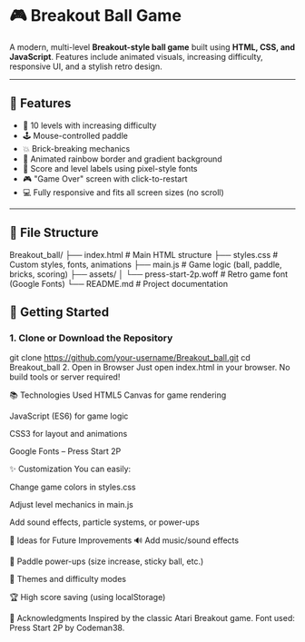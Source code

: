 # 🎮 Breakout Ball Game

A modern, multi-level **Breakout-style ball game** built using **HTML, CSS, and JavaScript**. Features include animated visuals, increasing difficulty, responsive UI, and a stylish retro design.

---

## 🌟 Features

- 🧱 10 levels with increasing difficulty
- 🕹️ Mouse-controlled paddle
- 💥 Brick-breaking mechanics
- 🌈 Animated rainbow border and gradient background
- 🧾 Score and level labels using pixel-style fonts
- 🎮 "Game Over" screen with click-to-restart
- 💻 Fully responsive and fits all screen sizes (no scroll)

---

## 📁 File Structure

Breakout_ball/
├── index.html # Main HTML structure
├── styles.css # Custom styles, fonts, animations
├── main.js # Game logic (ball, paddle, bricks, scoring)
├── assets/
│ └── press-start-2p.woff # Retro game font (Google Fonts)
└── README.md # Project documentation


## 🚀 Getting Started

### 1. Clone or Download the Repository

git clone https://github.com/your-username/Breakout_ball.git
cd Breakout_ball
2. Open in Browser
Just open index.html in your browser. No build tools or server required!



📚 Technologies Used
HTML5 Canvas for game rendering

JavaScript (ES6) for game logic

CSS3 for layout and animations

Google Fonts – Press Start 2P

✨ Customization
You can easily:

Change game colors in styles.css

Adjust level mechanics in main.js

Add sound effects, particle systems, or power-ups

🧠 Ideas for Future Improvements
🔊 Add music/sound effects

🧲 Paddle power-ups (size increase, sticky ball, etc.)

🎨 Themes and difficulty modes

🏆 High score saving (using localStorage)

🙌 Acknowledgments
Inspired by the classic Atari Breakout game. Font used: Press Start 2P by Codeman38.
